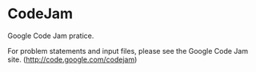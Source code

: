 # CodeJam
Google Code Jam pratice.

For problem statements and input files, please see the Google Code Jam site. (http://code.google.com/codejam)
